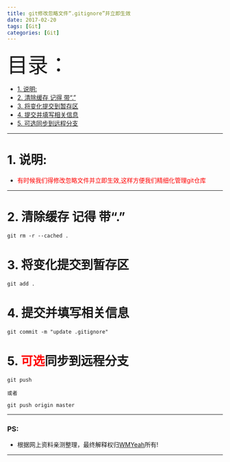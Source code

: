 ```yaml
---
title: git修改忽略文件“.gitignore”并立即生效
date: 2017-02-20
tags: [Git]
categories: [Git]
---
```


<font size=20>目录：</font>

<!-- TOC -->

- [1. 说明:](#1-说明)
- [2. 清除缓存 记得 带“.”](#2-清除缓存-记得-带)
- [3. 将变化提交到暂存区](#3-将变化提交到暂存区)
- [4. 提交并填写相关信息](#4-提交并填写相关信息)
- [5. 可选同步到远程分支](#5-可选同步到远程分支)

<!-- /TOC -->

----

# 1. 说明:

* <font color=red>有时候我们得修改忽略文件并立即生效,这样方便我们精细化管理git仓库</font>

----

# 2. 清除缓存 记得 带“.”

```
git rm -r --cached .
```

# 3. 将变化提交到暂存区
```
git add .
```

# 4. 提交并填写相关信息
```
git commit -m "update .gitignore"   
```

# 5. <font color=red>可选</font>同步到远程分支
```
git push

或者

git push origin master
```

------

<h3 id = "ps">PS:</h3>

* 根据网上资料亲测整理，最终解释权归[WMYeah][1]所有!

------

[1]:http://www.wmyeah.com
